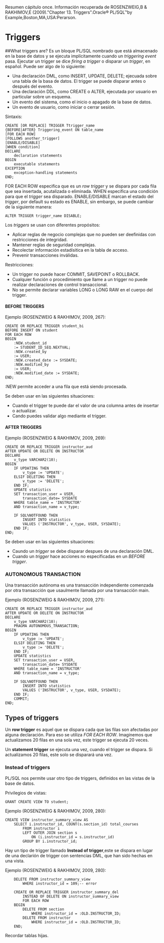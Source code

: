 Resumen cápitulo once.
Información recuperada de ROSENZWEIG,B &  RAKHIMOV,E (2009)."Chapter 13. Triggers".Oracle® PL/SQL™by Example,Boston,MA,USA:Perarson. 

# Triggers

##What triggers are? 
Es un bloque PL/SQL nombrado que está almacenado en la base de datos y se ejecuta implícitamente cuando un *triggering event* pasa. Ejecutar un trigger se dice *firing a trigger* o disparar un _trigger_, en español. Puede ser algo de lo siguiente:
* Una declaración DML, como INSERT, UPDATE, DELETE; ejecuada sobre una tabla de la basa de datos. El trigger se puede disparar antes o después del evento. 
* Una declaración DDL, como CREATE o ALTER, ejecutada por usuario en particular sobre un esquema. 
* Un evento del sistema, como el inicio o apagado de la base de datos.
* Un evento de usuario, como iniciar o cerrar sesión.

Sintaxis:
```
CREATE [OR REPLACE] TRIGGER Ttrigger_name
{BEFORE|AFTER} Triggering_event ON table_name
[FOR EACH ROW]
[FOLLOWS another_trigger]
[ENABLE/DISABLE]
[WHEN condition]
DECLARE
	declaration statements
BEGIN
	executable statements
EXCEPTION
	exception-handling statements
END;
```
FOR EACH ROW especifica que es un _row trigger_ y se dispara por cada fila que sea insertada, acutalizada o eliminada.
WHEN especifica una condición para que el _trigger_ sea disparado.
ENABLE/DISABLE marcan el estado del _trigger_, por default su estado es ENABLE, sin embargo, se puede cambiar de la siguiente manera:
```
ALTER TRIGGER trigger_name DISABLE;
```

Los _triggers_ se usan con diferentes propósitos:
* Aplicar reglas de negocio complejas que no pueden ser deefinidas con restricciones de integridad.
* Mantener reglas de seguridad complejas.
* Recolectar información estadísitica en la tabla de acceso.
* Prevenir transacciones inválidas.


Restricciones:
* Un trigger no puede hacer COMMIT, SAVEPOINT o ROLLBACK.
* Cualquier función o procedimiento que llame a un trigger no puede realizar declaraciones de control transaccional.
* No se permite declarar variables LONG o LONG RAW en el cuerpo del trigger.

#### BEFORE TRIGGERS
Ejemplo (ROSENZWEIG &  RAKHIMOV, 2009, 267):
```
CREATE OR REPLACE TRIGGER student_bi
BEFORE INSERT ON student
FOR EACH ROW
BEGIN
	:NEW.student_id
	:= STUDENT_ID_SEQ.NEXTVAL;
	:NEW.created_by
	:= USER;
	:NEW.created_date := SYSDATE;
	:NEW.modified_by
	:= USER;
	:NEW.modified_date := SYSDATE;
END;
```

:NEW permite acceder a una fila que está siendo procesada.

Se deben usar en las siguientes situaciones:
* Cuando el trigger te puede dar el valor de una columna antes de insertar o actualizar.
* Cando puedes validar algo mediante el trigger.

#### AFTER TRIGGERS

Ejemplo (ROSENZWEIG &  RAKHIMOV, 2009, 269):
```
CREATE OR REPLACE TRIGGER instructor_aud
AFTER UPDATE OR DELETE ON INSTRUCTOR
DECLARE
	v_type VARCHAR2(10);
BEGIN
	IF UPDATING THEN
		v_type := 'UPDATE';
	ELSIF DELETING THEN
		v_type := 'DELETE';
	END IF;
	UPDATE statistics
	SET transaction_user = USER,
		transaction_date= SYSDATE
	WHERE table_name = 'INSTRUCTOR'
	AND transaction_name = v_type;

	IF SQL%NOTFOUND THEN
		INSERT INTO statistics
		VALUES ('INSTRUCTOR', v_type, USER, SYSDATE);
	END IF;
END;
```
Se deben usar en las siguientes situaciones:
* Caundo un _trigger_ se debe disparar despues de una declaración DML.
* Cuando un _trigger_ hace acciones no específicadas en un _BEFORE trigger_.

### AUTONOMOUS TRANSACTION

Una transacción autónoma es una transacción independiente comenzada por otra transacción que usaulmente llamada por una transacción main.

Ejemplo (ROSENZWEIG &  RAKHIMOV, 2009, 271):
```
CREATE OR REPLACE TRIGGER instructor_aud
AFTER UPDATE OR DELETE ON INSTRUCTOR
DECLARE
	v_type VARCHAR2(10);
	PRAGMA AUTONOMOUS_TRANSACTION;
BEGIN
	IF UPDATING THEN
		v_type := 'UPDATE';
	ELSIF DELETING THEN
		v_type := 'DELETE';
	END IF;
	UPDATE statistics
	SET transaction_user = USER,
		transaction_date= SYSDATE
	WHERE table_name = 'INSTRUCTOR'
	AND transaction_name = v_type;

	IF SQL%NOTFOUND THEN
		INSERT INTO statistics
		VALUES ('INSTRUCTOR', v_type, USER, SYSDATE);
	END IF;
	COMMIT;
END;	
```
## Types of triggers


Un **row trigger** es aquel que se dispara cada que las filas son afectadas por alguna declaración. Para eso se utiliza _FOR EACH ROW_. Imaginemos que actualizamos 20 filas en una sola vez, este trigger se ejecuta 20 veces.

Un **statement trigger** se ejecuta una vez, cuando el trigger se dispara. Si actualizamos 20 filas, este solo se disparará una vez.


### Instead of triggers
PL/SQL nos permite usar otro tipo de triggers, definidos en las vistas de la base de datos.

Privilegios de vistas: 
```
GRANT CREATE VIEW TO student;
```

Ejemplo (ROSENZWEIG &  RAKHIMOV, 2009, 280):
```
CREATE VIEW instructor_summary_view AS
	SELECT i.instructor_id, COUNT(s.section_id) total_courses
		FROM instructor i
		LEFT OUTER JOIN section s
			ON (i.instructor_id = s.instructor_id)
		GROUP BY i.instructor_id;
```

Hay un tipo de trigger llamado **Instead of trigger**,este se dispara  en lugar de una declarión de trigger con sentencias DML, que han sido hechas en una vista.

Ejemplo (ROSENZWEIG &  RAKHIMOV, 2009, 280):
```
	DELETE FROM instructor_summary_view
		WHERE instructor_id = 109;-- error
		
	CREATE OR REPLACE TRIGGER instructor_summary_del
		INSTEAD OF DELETE ON instructor_summary_view
		FOR EACH ROW
	BEGIN
		DELETE FROM section
			WHERE instructor_id = :OLD.INSTRUCTOR_ID;
		DELETE FROM instructor
			WHERE instructor_id = :OLD.INSTRUCTOR_ID;
	END;
```

Recordar tablas hijas.







 



